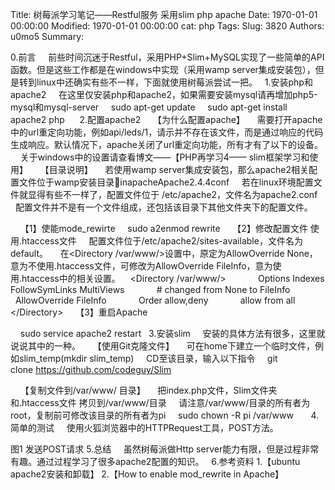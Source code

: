 Title: 树莓派学习笔记——Restful服务 采用slim php apache
Date: 1970-01-01 00:00:00
Modified: 1970-01-01 00:00:00
cat: php
Tags: 
Slug: 3820
Authors: u0mo5 
Summary: 

0.前言
&nbsp; &nbsp; 前些时间沉迷于Restful，采用PHP+Slim+MySQL实现了一些简单的API函数。但是这些工作都是在windows中实现（采用wamp server集成安装包），但是转到linux中还确实有些不一样，下面就使用树莓派尝试一把。
&nbsp;
1.安装php和apache2
&nbsp; &nbsp; 在这里仅安装php和apache2，如果需要安装mysql请再增加php5-mysql和mysql-server
&nbsp; &nbsp; sudo apt-get update
&nbsp; &nbsp; sudo apt-get install apache2 php
&nbsp; &nbsp;&nbsp;
2.配置apache2
&nbsp;&nbsp;&nbsp; 【为什么配置apache】
&nbsp; &nbsp; 需要打开apache中的url重定向功能，例如api/leds/1，请示并不存在该文件，而是通过响应的代码生成响应。默认情况下，apache关闭了url重定向功能，所有才有了以下的设备。
&nbsp; &nbsp; 关于windows中的设置请查看博文——【PHP再学习4—— slim框架学习和使用】
&nbsp; &nbsp; 【目录说明】
&nbsp; &nbsp; 若使用wamp server集成安装包，那么apache2相关配置文件位于wamp安装目录inapacheApache2.4.4conf
&nbsp; &nbsp; 若在linux环境配置文件就显得有些不一样了，配置文件位于&nbsp;/etc/apache2，文件名为apache2.conf
&nbsp; &nbsp;&nbsp;配置文件并不是有一个文件组成，还包括该目录下其他文件夹下的配置文件。
&nbsp; &nbsp;&nbsp;

&nbsp;&nbsp;&nbsp; 【1】使能mode_rewirte
&nbsp; &nbsp;&nbsp;sudo a2enmod rewrite
&nbsp; &nbsp;&nbsp;【2】修改配置文件 使用.htaccess文件
&nbsp; &nbsp; 配置文件位于/etc/apache2/sites-available，文件名为default。
&nbsp; &nbsp; 在&lt;Directory /var/www/&gt;设置中，原定为AllowOverride None，意为不使用.htaccess文件，可修改为AllowOverride FileInfo，意为使用.htaccess中的相关设置。
&nbsp; &nbsp;&lt;Directory /var/www/&gt;
&nbsp; &nbsp; &nbsp; &nbsp; &nbsp; &nbsp; Options Indexes FollowSymLinks MultiViews
&nbsp; &nbsp; &nbsp; &nbsp; &nbsp; &nbsp; # changed from None to FileInfo
&nbsp; &nbsp; &nbsp; &nbsp; &nbsp; &nbsp;&nbsp;AllowOverride FileInfo
&nbsp; &nbsp; &nbsp; &nbsp; &nbsp; &nbsp; Order allow,deny
&nbsp; &nbsp; &nbsp; &nbsp; &nbsp; &nbsp; allow from all
&nbsp; &nbsp; &lt;/Directory&gt;
&nbsp; &nbsp; 【3】重启Apache

&nbsp; &nbsp;&nbsp;sudo service apache2 restart
&nbsp;
3.安装slim
&nbsp; &nbsp; 安装的具体方法有很多，这里就说说其中的一种。
&nbsp; &nbsp; 【使用Git克隆文件】
&nbsp; &nbsp; 可在home下建立一个临时文件，例如slim_temp(mkdir slim_temp)
&nbsp; &nbsp; CD至该目录，输入以下指令
&nbsp;&nbsp;&nbsp; git clone&nbsp;https://github.com/codeguy/Slim

&nbsp; &nbsp;&nbsp;【复制文件到/var/www/ 目录】
&nbsp; &nbsp; 把index.php文件，Slim文件夹和.htaccess文件 拷贝到/var/www/目录
&nbsp; &nbsp; 请注意/var/www/目录的所有者为root，复制前可修改该目录的所有者为pi
&nbsp; &nbsp;&nbsp;sudo chown -R pi /var/www
&nbsp; &nbsp; &nbsp;
4.简单的测试
&nbsp; &nbsp; 使用火狐浏览器中的HTTPRequest工具，POST方法。
&nbsp; &nbsp;

图1 发送POST请求
5.总结
&nbsp; &nbsp; 虽然树莓派做Http server能力有限，但是过程非常有趣。通过过程学习了很多apache2配置的知识。
&nbsp;
6.参考资料
1.【ubuntu apache2安装和卸载】
2.【How to enable mod_rewrite in Apache】
